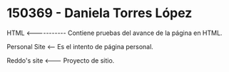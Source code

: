 # 150369 - Daniela Torres López


HTML <----------- Contiene pruebas del avance de la página en HTML.

Personal Site <-- Es el intento de página personal.

Reddo's site <--- Proyecto de sitio.
